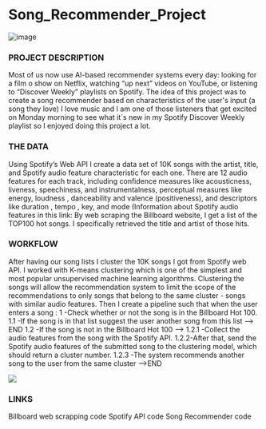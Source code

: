# Song_Recommender_Project

![image](https://github.com/elesalgueiro/Song_Recommender_Project/blob/main/ReadMe_image.jpg)

### PROJECT DESCRIPTION
Most of us now use AI-based recommender systems every day: looking for a film o show on Netflix,  watching “up next” videos on YouTube, or listening to “Discover Weekly” playlists on Spotify.
The idea of this project was to create a song recommender based on characteristics of the user's input (a song they love)
I love music and I am one of those listeners that get excited on Monday morning to see what it´s new in my  Spotify Discover Weekly playlist so I enjoyed doing this project a lot. 
### THE DATA
Using Spotify’s Web API I create a data set of 10K songs with the artist, title, and Spotify audio feature characteristic for each one.
There are 12 audio features for each track, including confidence measures like acousticness, liveness, speechiness, and instrumentalness, perceptual measures like energy, loudness , danceability and valence (positiveness), and descriptors like duration , tempo , key, and mode
(Information about Spotify audio features in this link: 
By web scraping the Billboard website, I get a list of the TOP100 hot songs. I specifically retrieved the title and artist of those hits.
### WORKFLOW
After having our song lists I cluster the 10K songs I got from Spotify web API. I worked with K-means clustering which is one of the simplest and most popular unsupervised machine learning algorithms. 
Clustering the songs will allow the recommendation system to limit the scope of the recommendations to only songs that belong to the same cluster - songs with similar audio features.
Then I create a pipeline such that when the user enters a song :
1 -Check whether or not the song is in the Billboard Hot 100.
1.1 -If the song is in that list suggest the user another song from this list --> END
1.2 -If the song is not in the Billboard Hot 100 -->
1.2.1 -Collect the audio features from the song with the Spotify API.
   		1.2.2-After that,  send the Spotify audio features of the submitted song to the clustering model, which should return a cluster number.
   		1.2.3 -The system recommends another song to the user from the same cluster -->END
         
 ![](https://github.com/elesalgueiro/Song_Recommender_Project/blob/main/Recommender_engine/Flowchart.png)
 
 
### LINKS

Billboard web scrapping code
Spotify API code
Song Recommender code

